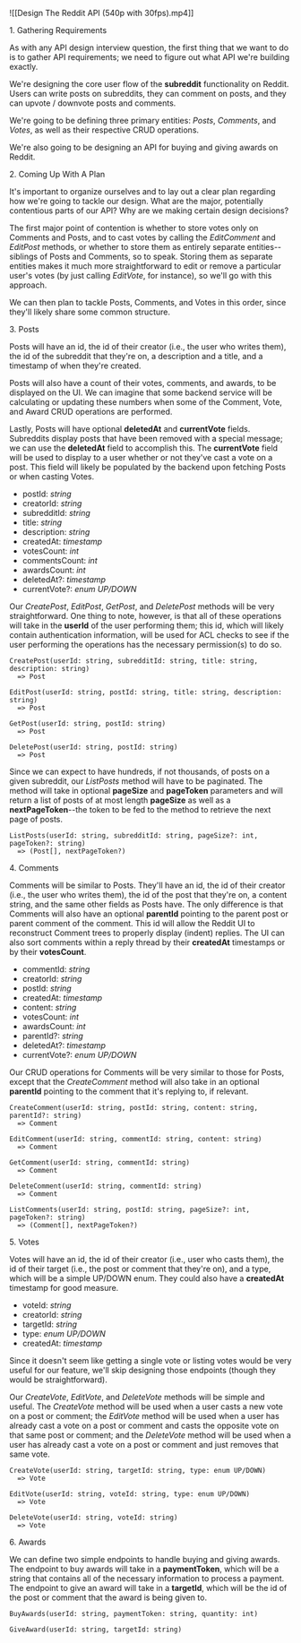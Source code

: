 ![[Design The Reddit API (540p with 30fps).mp4]]

1\. Gathering Requirements

As with any API design interview question, the first thing that we want to do is to gather API requirements; we need to figure out what API we're building exactly.

We're designing the core user flow of the **subreddit** functionality on Reddit. Users can write posts on subreddits, they can comment on posts, and they can upvote / downvote posts and comments.

We're going to be defining three primary entities: _Posts_, _Comments_, and _Votes_, as well as their respective CRUD operations.

We're also going to be designing an API for buying and giving awards on Reddit.

2\. Coming Up With A Plan

It's important to organize ourselves and to lay out a clear plan regarding how we're going to tackle our design. What are the major, potentially contentious parts of our API? Why are we making certain design decisions?

The first major point of contention is whether to store votes only on Comments and Posts, and to cast votes by calling the _EditComment_ and _EditPost_ methods, or whether to store them as entirely separate entities--siblings of Posts and Comments, so to speak. Storing them as separate entities makes it much more straightforward to edit or remove a particular user's votes (by just calling _EditVote_, for instance), so we'll go with this approach.

We can then plan to tackle Posts, Comments, and Votes in this order, since they'll likely share some common structure.

3\. Posts

Posts will have an id, the id of their creator (i.e., the user who writes them), the id of the subreddit that they're on, a description and a title, and a timestamp of when they're created.

Posts will also have a count of their votes, comments, and awards, to be displayed on the UI. We can imagine that some backend service will be calculating or updating these numbers when some of the Comment, Vote, and Award CRUD operations are performed.

Lastly, Posts will have optional **deletedAt** and **currentVote** fields. Subreddits display posts that have been removed with a special message; we can use the **deletedAt** field to accomplish this. The **currentVote** field will be used to display to a user whether or not they've cast a vote on a post. This field will likely be populated by the backend upon fetching Posts or when casting Votes.

-   postId: _string_
-   creatorId: _string_
-   subredditId: _string_
-   title: _string_
-   description: _string_
-   createdAt: _timestamp_
-   votesCount: _int_
-   commentsCount: _int_
-   awardsCount: _int_
-   deletedAt?: _timestamp_
-   currentVote?: _enum UP/DOWN_

Our _CreatePost_, _EditPost_, _GetPost_, and _DeletePost_ methods will be very straightforward. One thing to note, however, is that all of these operations will take in the **userId** of the user performing them; this id, which will likely contain authentication information, will be used for ACL checks to see if the user performing the operations has the necessary permission(s) to do so.

```
CreatePost(userId: string, subredditId: string, title: string, description: string)
  => Post

EditPost(userId: string, postId: string, title: string, description: string)
  => Post

GetPost(userId: string, postId: string)
  => Post

DeletePost(userId: string, postId: string)
  => Post

```

Since we can expect to have hundreds, if not thousands, of posts on a given subreddit, our _ListPosts_ method will have to be paginated. The method will take in optional **pageSize** and **pageToken** parameters and will return a list of posts of at most length **pageSize** as well as a **nextPageToken**\--the token to be fed to the method to retrieve the next page of posts.

```
ListPosts(userId: string, subredditId: string, pageSize?: int, pageToken?: string)
  => (Post[], nextPageToken?)

```

4\. Comments

Comments will be similar to Posts. They'll have an id, the id of their creator (i.e., the user who writes them), the id of the post that they're on, a content string, and the same other fields as Posts have. The only difference is that Comments will also have an optional **parentId** pointing to the parent post or parent comment of the comment. This id will allow the Reddit UI to reconstruct Comment trees to properly display (indent) replies. The UI can also sort comments within a reply thread by their **createdAt** timestamps or by their **votesCount**.

-   commentId: _string_
-   creatorId: _string_
-   postId: _string_
-   createdAt: _timestamp_
-   content: _string_
-   votesCount: _int_
-   awardsCount: _int_
-   parentId?: _string_
-   deletedAt?: _timestamp_
-   currentVote?: _enum UP/DOWN_

Our CRUD operations for Comments will be very similar to those for Posts, except that the _CreateComment_ method will also take in an optional **parentId** pointing to the comment that it's replying to, if relevant.

```
CreateComment(userId: string, postId: string, content: string, parentId?: string)
  => Comment

EditComment(userId: string, commentId: string, content: string)
  => Comment

GetComment(userId: string, commentId: string)
  => Comment

DeleteComment(userId: string, commentId: string)
  => Comment

ListComments(userId: string, postId: string, pageSize?: int, pageToken?: string)
  => (Comment[], nextPageToken?)

```

5\. Votes

Votes will have an id, the id of their creator (i.e., user who casts them), the id of their target (i.e., the post or comment that they're on), and a type, which will be a simple UP/DOWN enum. They could also have a **createdAt** timestamp for good measure.

-   voteId: _string_
-   creatorId: _string_
-   targetId: _string_
-   type: _enum UP/DOWN_
-   createdAt: _timestamp_

Since it doesn't seem like getting a single vote or listing votes would be very useful for our feature, we'll skip designing those endpoints (though they would be straightforward).

Our _CreateVote_, _EditVote_, and _DeleteVote_ methods will be simple and useful. The _CreateVote_ method will be used when a user casts a new vote on a post or comment; the _EditVote_ method will be used when a user has already cast a vote on a post or comment and casts the opposite vote on that same post or comment; and the _DeleteVote_ method will be used when a user has already cast a vote on a post or comment and just removes that same vote.

```
CreateVote(userId: string, targetId: string, type: enum UP/DOWN)
  => Vote

EditVote(userId: string, voteId: string, type: enum UP/DOWN)
  => Vote

DeleteVote(userId: string, voteId: string)
  => Vote

```

6\. Awards

We can define two simple endpoints to handle buying and giving awards. The endpoint to buy awards will take in a **paymentToken**, which will be a string that contains all of the necessary information to process a payment. The endpoint to give an award will take in a **targetId**, which will be the id of the post or comment that the award is being given to.

```
BuyAwards(userId: string, paymentToken: string, quantity: int)

GiveAward(userId: string, targetId: string)
```
